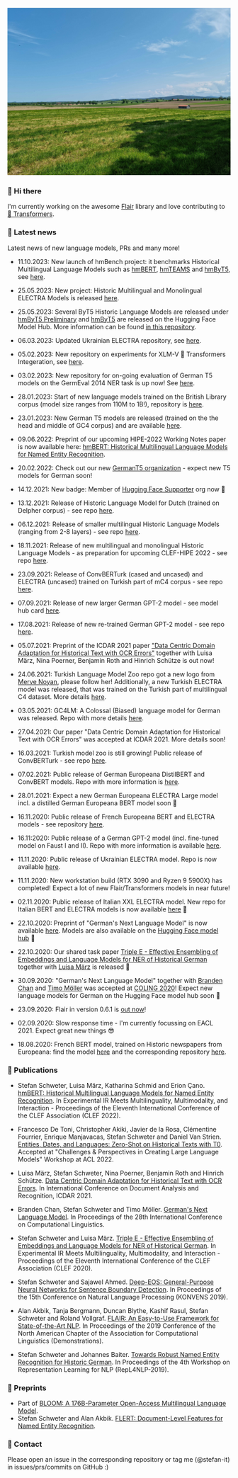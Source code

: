 [![🤗](https://raw.githubusercontent.com/stefan-it/stefan-it/master/profile_header_12092023.jpg "🤗")](https://schweter.ml/)

### 👋 Hi there

I'm currently working on the awesome [Flair](https://github.com/flairNLP/flair)
library and love contributing to [🤗 Transformers](https://github.com/huggingface/transformers).

### 📰 Latest news

Latest news of new language models, PRs and many more!

* 11.10.2023: New launch of hmBench project: it benchmarks Historical Multilingual Language Models such as [hmBERT](https://huggingface.co/hmbert), [hmTEAMS](https://huggingface.co/hmteams) and [hmByT5](https://huggingface.co/hmbyt5), see [here](https://github.com/stefan-it/hmBench).

* 25.05.2023: New project: Historic Multilingual and Monolingual ELECTRA Models is released [here](https://github.com/stefan-it/hmELECTRA).

* 25.05.2023: Several ByT5 Historic Language Models are released under [hmByT5 Preliminary](https://huggingface.co/hmbyt5-preliminary) and [hmByT5](https://huggingface.co/hmbyt5) are released on the Hugging Face Model Hub.
              More information can be found [in this repository](https://github.com/stefan-it/hmByT5).

* 06.03.2023: Updated Ukrainian ELECTRA repository, see [here](https://github.com/stefan-it/ukrainian-electra).

* 05.02.2023: New repository on experiments for XLM-V 🤗 Transformers Integeration, see [here](https://github.com/stefan-it/xlm-v-experiments).

* 03.02.2023: New repository for on-going evaluation of German T5 models on the GermEval 2014 NER task is up now! See [here](https://github.com/stefan-it/germeval-ner-t5).

* 28.01.2023: Start of new language models trained on the British Library corpus (model size ranges from 110M to 1B!), repository is [here](https://github.com/stefan-it/blbooks-lms).

* 23.01.2023: New German T5 models are released (trained on the the head and middle of GC4 corpus) and are available [here](https://huggingface.co/GermanT5).

* 09.06.2022: Preprint of our upcoming HIPE-2022 Working Notes paper is now available here: [hmBERT: Historical Multilingual Language Models for Named Entity Recognition](https://arxiv.org/abs/2205.15575).

* 20.02.2022: Check out our new [GermanT5 organization](https://github.com/GermanT5) - expect new T5 models for German soon!

* 14.12.2021: New badge: Member of [Hugging Face Supporter](https://github.com/Hugging-Face-Supporter) org now 🎉

* 13.12.2021: Release of Historic Language Model for Dutch (trained on Delpher corpus) - see repo [here](https://github.com/stefan-it/delpher-lm).

* 06.12.2021: Release of smaller multilingual Historic Language Models (ranging from 2-8 layers) - see repo [here](https://github.com/stefan-it/clef-hipe/blob/main/hlms.md).

* 18.11.2021: Release of new multilingual and monolingual Historic Language Models - as preparation for upcoming CLEF-HIPE 2022 - see repo [here](https://github.com/stefan-it/clef-hipe/blob/main/hlms.md).

* 23.09.2021: Release of ConvBERTurk (cased and uncased) and ELECTRA (uncased) trained on Turkish part of mC4 corpus - see repo [here](https://github.com/stefan-it/turkish-bert).

* 07.09.2021: Release of new larger German GPT-2 model - see model hub card [here](https://huggingface.co/stefan-it/german-gpt2-larger).

* 17.08.2021: Release of new re-trained German GPT-2 model - see repo [here](https://github.com/stefan-it/german-gpt2).

* 05.07.2021: Preprint of the ICDAR 2021 paper ["Data Centric Domain Adaptation for Historical Text with OCR Errors"](https://arxiv.org/abs/2107.00927) together with Luisa März, Nina Poerner, Benjamin Roth and Hinrich Schütze is out now!

* 24.06.2021: Turkish Language Model Zoo repo got a new logo from [Merve Noyan](https://twitter.com/mervenoyann), please follow her! Additionally, a new Turkish ELECTRA model was released, that was trained on the Turkish part of multilingual C4 dataset. More details [here](https://github.com/stefan-it/turkish-bert).

* 03.05.2021: GC4LM: A Colossal (Biased) language model for German was released. Repo with more details [here](https://github.com/stefan-it/gc4lm).

* 27.04.2021: Our paper "Data Centric Domain Adaptation for Historical Text with OCR Errors" was accepted at ICDAR 2021. More details soon!

* 16.03.2021: Turkish model zoo is still growing! Public release of ConvBERTurk - see repo [here](https://github.com/stefan-it/turkish-bert).

* 07.02.2021: Public release of German Europeana DistilBERT and ConvBERT models. Repo with more information is [here](https://github.com/stefan-it/europeana-bert).

* 28.01.2021: Expect a new German Europeana ELECTRA Large model incl. a distilled German Europeana BERT model soon 🤗

* 16.11.2020: Public release of French Europeana BERT and ELECTRA models - see repository [here](https://github.com/stefan-it/europeana-bert).

* 16.11:2020: Public release of a German GPT-2 model (incl. fine-tuned model on Faust I and II). Repo with more information is available [here](https://github.com/stefan-it/german-gpt2).

* 11.11.2020: Public release of Ukrainian ELECTRA model. Repo is now available [here](https://github.com/stefan-it/ukrainian-electra).

* 11.11.2020: New workstation build (RTX 3090 and Ryzen 9 5900X) has completed! Expect a lot of new Flair/Transformers models in near future!

* 02.11.2020: Public release of Italian XXL ELECTRA model. New repo for Italian BERT and ELECTRA models is now available [here](https://github.com/stefan-it/italian-bertelectra) 🎉

* 22.10.2020: Preprint of "German's Next Language Model" is now available [here](https://arxiv.org/abs/2010.10906). Models are also available on the [Hugging Face model hub](https://huggingface.co/models?search=deepset%2Fg) 🎉

* 22.10.2020: Our shared task paper [Triple E - Effective Ensembling of Embeddings and Language Models for NER of Historical German](http://ceur-ws.org/Vol-2696/paper_173.pdf) together with [Luisa März](https://github.com/LuisaMaerz) is released 🎉

* 30.09.2020: "German's Next Language Model" together with [Branden Chan](https://github.com/brandenchan) and [Timo Möller](https://github.com/Timoeller) was accepted at [COLING 2020](https://coling2020.org/)!
              Expect new language models for German on the Hugging Face model hub soon 🤗

* 23.09.2020: Flair in version 0.6.1 is [out now](https://github.com/flairNLP/flair/releases/tag/v0.6.1)!

* 02.09.2020: Slow response time - I'm currently focussing on EACL 2021. Expect great new things 😎

* 18.08.2020: French BERT model, trained on Historic newspapers from Europeana:
  find the model [here](https://huggingface.co/dbmdz/bert-base-french-europeana-cased)
  and the corresponding repository [here](https://github.com/stefan-it/europeana-bert).

### 📃 Publications

* Stefan Schweter, Luisa März, Katharina Schmid and Erion Çano. [hmBERT: Historical Multilingual Language Models for Named Entity Recognition](http://www.dei.unipd.it/~ferro/CLEF-WN-Drafts/CLEF2022/paper-87.pdf). In Experimental IR Meets Multilinguality, Multimodality, and Interaction - Proceedings of the Eleventh International Conference of the CLEF Association (CLEF 2022).

* Francesco De Toni, Christopher Akiki, Javier de la Rosa, Clémentine Fourrier, Enrique Manjavacas, Stefan Schweter and Daniel Van Strien. [Entities, Dates, and Languages: Zero-Shot on Historical Texts with T0](https://openreview.net/forum?id=BRzIS3GrIbc). Accepted at "Challenges & Perspectives in Creating Large Language Models" Workshop at ACL 2022.

* Luisa März, Stefan Schweter, Nina Poerner, Benjamin Roth and Hinrich Schütze. [Data Centric Domain Adaptation for Historical Text with OCR Errors](https://link.springer.com/chapter/10.1007/978-3-030-86331-9_48). In International Conference on Document Analysis and Recognition, ICDAR 2021.

* Branden Chan, Stefan Schweter and Timo Möller. [German's Next Language Model](https://www.aclweb.org/anthology/2020.coling-main.598/). In Proceedings of the 28th International Conference on Computational Linguistics.

* Stefan Schweter and Luisa März. [Triple E - Effective Ensembling of Embeddings and Language Models for NER of Historical German](http://ceur-ws.org/Vol-2696/paper_173.pdf). In Experimental IR Meets Multilinguality, Multimodality, and Interaction - Proceedings of the Eleventh International Conference of the CLEF Association (CLEF 2020).

* Stefan Schweter and Sajawel Ahmed. [Deep-EOS: General-Purpose Neural Networks for Sentence Boundary Detection](https://corpora.linguistik.uni-erlangen.de/data/konvens/proceedings/papers/KONVENS2019_paper_41.pdf). In Proceedings of the 15th Conference on Natural Language Processing (KONVENS 2019).

* Alan Akbik, Tanja Bergmann, Duncan Blythe, Kashif Rasul, Stefan Schweter and Roland Vollgraf. [FLAIR: An Easy-to-Use Framework for State-of-the-Art NLP](https://www.aclweb.org/anthology/N19-4010/). In Proceedings of the 2019 Conference of the North American Chapter of the Association for Computational Linguistics (Demonstrations).

* Stefan Schweter and Johannes Baiter. [Towards Robust Named Entity Recognition for Historic German](https://www.aclweb.org/anthology/W19-4312/). In Proceedings of the 4th Workshop on Representation Learning for NLP (RepL4NLP-2019).

### 📃 Preprints

* Part of [BLOOM: A 176B-Parameter Open-Access Multilingual Language Model](https://arxiv.org/abs/2211.05100).
* Stefan Schweter and Alan Akbik. [FLERT: Document-Level Features for Named Entity Recognition](https://arxiv.org/abs/2011.06993).

### 💬 Contact

Please open an issue in the corresponding repository or tag me (@stefan-it) in
issues/prs/commits on GitHub :)
